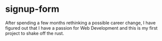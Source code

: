 # signup-form
After spending a few months rethinking a possible career change, I have figured out that I have a passion for Web Development and this is my first project to shake off the rust. 
